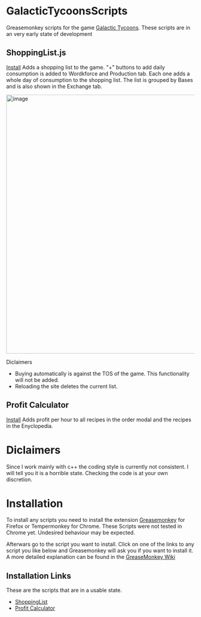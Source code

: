 # GalacticTycoonsScripts
Greasemonkey scripts for the game [Galactic Tycoons](galactictycoons.com). These scripts are in an very early state of development

## ShoppingList.js
[Install](https://github.com/mikechecker/Galactic-Tycoons-Scripts/raw/refs/heads/main/scripts/ShoppingList.user.js)
Adds a shopping list to the game. "+" buttons to add daily consumption is added to Wordkforce and Production tab. Each one adds a whole day of consumption to the shopping list.
The list is grouped by Bases and is also shown in the Exchange tab. 

<img width="1328" height="692" alt="image" src="https://github.com/user-attachments/assets/9c8f084d-24af-4da5-9e01-9f0e06ddc9f7" />

Diclaimers
- Buying automatically is against the TOS of the game. This functionality will not be added.
- Reloading the site deletes the current list.

## Profit Calculator
[Install](https://github.com/mikechecker/Galactic-Tycoons-Scripts/raw/refs/heads/main/scripts/ProfitCalculator.user.js)
Adds profit per hour to all recipes in the order modal and the recipes in the Enyclopedia.

# Diclaimers
Since I work mainly with c++ the coding style is currently not consistent. I will tell you it is a horrible state. Checking the code is at your own discretion.

# Installation
To install any scripts you need to install the extension [Greasemonkey](https://addons.mozilla.org/en-US/firefox/addon/greasemonkey/) for Firefox or Tempermonkey for Chrome.
These Scripts were not tested in Chrome yet. Undesired behaviour may be expected.

Afterwars go to the script you want to install. Click on one of the links to any script you like below and Greasemonkey will ask you if you want to install it.
A more detailed explanation can be found in the [GreaseMonkey Wiki](https://wiki.greasespot.net/Greasemonkey_Manual:Installing_Scripts)

## Installation Links
These are the scripts that are in a usable state.
- [ShoppingList](https://github.com/mikechecker/Galactic-Tycoons-Scripts/raw/refs/heads/main/scripts/ShoppingList.user.js)
- [Profit Calculator](https://github.com/mikechecker/Galactic-Tycoons-Scripts/raw/refs/heads/main/scripts/ProfitCalculator.user.js)

